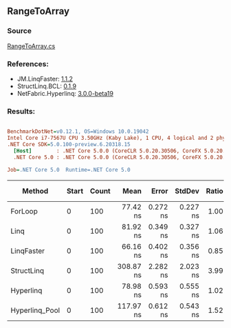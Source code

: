﻿## RangeToArray

### Source
[RangeToArray.cs](../LinqBenchmarks/RangeToArray.cs)

### References:
- JM.LinqFaster: [1.1.2](https://www.nuget.org/packages/JM.LinqFaster/1.1.2)
- StructLinq.BCL: [0.1.9](https://www.nuget.org/packages/StructLinq.BCL/0.1.9)
- NetFabric.Hyperlinq: [3.0.0-beta19](https://www.nuget.org/packages/NetFabric.Hyperlinq/3.0.0-beta19)

### Results:
``` ini

BenchmarkDotNet=v0.12.1, OS=Windows 10.0.19042
Intel Core i7-7567U CPU 3.50GHz (Kaby Lake), 1 CPU, 4 logical and 2 physical cores
.NET Core SDK=5.0.100-preview.6.20318.15
  [Host]        : .NET Core 5.0.0 (CoreCLR 5.0.20.30506, CoreFX 5.0.20.30506), X64 RyuJIT
  .NET Core 5.0 : .NET Core 5.0.0 (CoreCLR 5.0.20.30506, CoreFX 5.0.20.30506), X64 RyuJIT

Job=.NET Core 5.0  Runtime=.NET Core 5.0  

```
|         Method | Start | Count |      Mean |    Error |   StdDev | Ratio | RatioSD |  Gen 0 | Gen 1 | Gen 2 | Allocated |
|--------------- |------ |------ |----------:|---------:|---------:|------:|--------:|-------:|------:|------:|----------:|
|        ForLoop |     0 |   100 |  77.42 ns | 0.272 ns | 0.227 ns |  1.00 |    0.00 | 0.2027 |     - |     - |     424 B |
|           Linq |     0 |   100 |  81.92 ns | 0.349 ns | 0.327 ns |  1.06 |    0.00 | 0.2218 |     - |     - |     464 B |
|     LinqFaster |     0 |   100 |  66.16 ns | 0.402 ns | 0.356 ns |  0.85 |    0.00 | 0.2027 |     - |     - |     424 B |
|     StructLinq |     0 |   100 | 308.87 ns | 2.282 ns | 2.023 ns |  3.99 |    0.03 | 0.7801 |     - |     - |    1632 B |
|      Hyperlinq |     0 |   100 |  78.98 ns | 0.593 ns | 0.555 ns |  1.02 |    0.01 | 0.2027 |     - |     - |     424 B |
| Hyperlinq_Pool |     0 |   100 | 117.97 ns | 0.612 ns | 0.543 ns |  1.52 |    0.01 | 0.0267 |     - |     - |      56 B |
